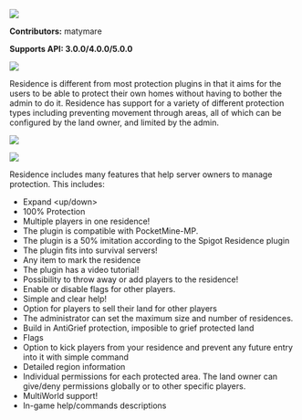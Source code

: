 <a align="center"><img src="https://i.ibb.co/TwC4BhP/ee46fcbf9cc4960ac43d6a31751ee414259a1b86.jpg"></img></a>


**Contributors:** matymare

**Supports API: 3.0.0/4.0.0/5.0.0**


<a align="center"><img src="https://proxy.spigotmc.org/a3c366d368ac84364b9bb23efe023c3fc7bc9d9e?url=http%3A%2F%2Fwww.zrips.net%2Fwp-content%2Fuploads%2F2019%2F02%2Fabout.jpg"></img></a>

Residence is different from most protection plugins in that it aims for the users to be able to protect their own homes without having to bother the admin to do it. Residence has support for a variety of different protection types including preventing movement through areas, all of which can be configured by the land owner, and limited by the admin.

<a align="center" href="https://www.youtube.com/watch?v=3tbhWPUFe1c"><img src="http://img.youtube.com/vi/3tbhWPUFe1c/0.jpg"></a>

<a align="center"><img src="https://proxy.spigotmc.org/01757a91e0171c8fc87e56e70f264dd0e92ed6fd?url=http%3A%2F%2Fwww.zrips.net%2Fwp-content%2Fuploads%2F2019%2F02%2Ffeatures.jpg"></img></a>

Residence includes many features that help server owners to manage protection. This includes:

- Expand <up/down><br>
- 100% Protection<br>
- Multiple players in one residence!<br>
- The plugin is compatible with PocketMine-MP.<br>
- The plugin is a 50% imitation according to the Spigot Residence plugin<br>
- The plugin fits into survival servers!<br>
- Any item to mark the residence<br>
- The plugin has a video tutorial!<br>
- Possibility to throw away or add players to the residence!<br>
- Enable or disable flags for other players.<br>
- Simple and clear help!<br>
- Option for players to sell their land for other players<br>
- The administrator can set the maximum size and number of residences.<br>
- Build in AntiGrief protection, imposible to grief protected land<br>
- Flags<br>
- Option to kick players from your residence and prevent any future entry into it with simple command<br>
- Detailed region information<br>
- Individual permissions for each protected area. The land owner can give/deny permissions globally or to other specific players.<br>
- MultiWorld support!<br>
- In-game help/commands descriptions<br>

